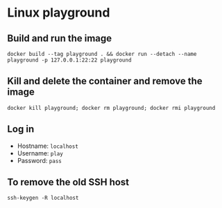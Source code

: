 # Linux playground

## Build and run the image

```shell
docker build --tag playground . && docker run --detach --name playground -p 127.0.0.1:22:22 playground
```

## Kill and delete the container and remove the image

```shell
docker kill playground; docker rm playground; docker rmi playground
```

## Log in

- Hostname: `localhost`
- Username: `play`
- Password: `pass`

## To remove the old SSH host

```shell
ssh-keygen -R localhost
```
